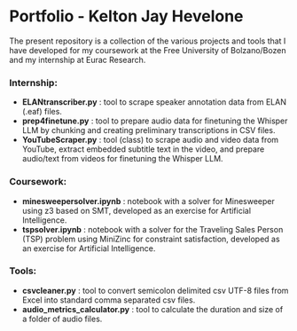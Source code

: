 # Portfolio - Kelton Jay Hevelone
The present repository is a collection of the various projects and tools that I have developed for my coursework at the Free University of Bolzano/Bozen and my internship at Eurac Research.

### Internship:
* **ELANtranscriber.py** : tool to scrape speaker annotation data from ELAN (.eaf) files.
* **prep4finetune.py** : tool to prepare audio data for finetuning the Whisper LLM by chunking and creating preliminary transcriptions in CSV files.
* **YouTubeScraper.py** : tool (class) to scrape audio and video data from YouTube, extract embedded subtitle text in the video, and prepare audio/text from videos for finetuning the Whisper LLM.

### Coursework:
* **minesweepersolver.ipynb** : notebook with a solver for Minesweeper using z3 based on SMT, developed as an exercise for Artificial Intelligence.
* **tspsolver.ipynb** : notebook with a solver for the Traveling Sales Person (TSP) problem using MiniZinc for constraint satisfaction, developed as an exercise for Artificial Intelligence.

### Tools:
* **csvcleaner.py** : tool to convert semicolon delimited csv UTF-8 files from Excel into standard comma separated csv files.
* **audio_metrics_calculator.py** : tool to calculate the duration and size of a folder of audio files.
